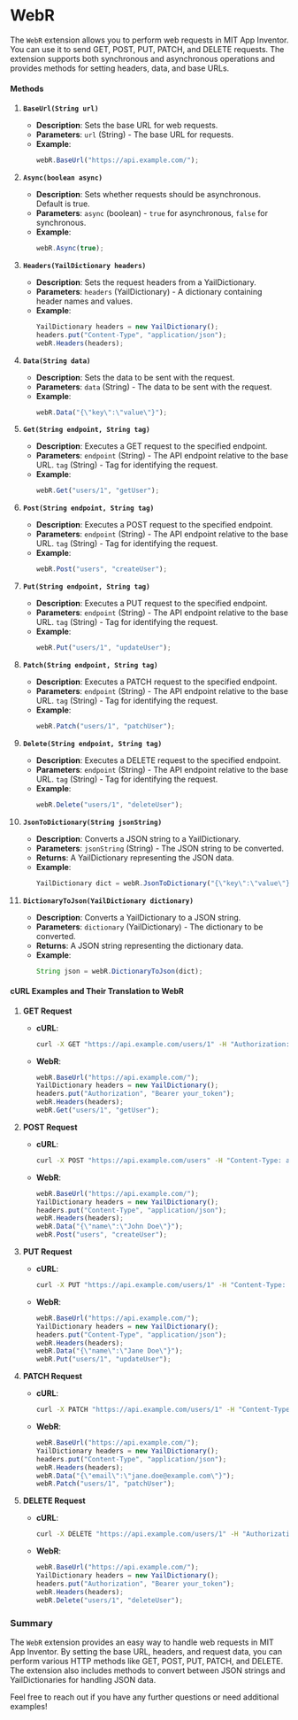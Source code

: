 # WebR
The `WebR` extension allows you to perform web requests in MIT App Inventor. You can use it to send GET, POST, PUT, PATCH, and DELETE requests. The extension supports both synchronous and asynchronous operations and provides methods for setting headers, data, and base URLs.

#### Methods

1. **`BaseUrl(String url)`**
   - **Description**: Sets the base URL for web requests.
   - **Parameters**: `url` (String) - The base URL for requests.
   - **Example**:
     ```javascript
     webR.BaseUrl("https://api.example.com/");
     ```

2. **`Async(boolean async)`**
   - **Description**: Sets whether requests should be asynchronous. Default is true.
   - **Parameters**: `async` (boolean) - `true` for asynchronous, `false` for synchronous.
   - **Example**:
     ```javascript
     webR.Async(true);
     ```

3. **`Headers(YailDictionary headers)`**
   - **Description**: Sets the request headers from a YailDictionary.
   - **Parameters**: `headers` (YailDictionary) - A dictionary containing header names and values.
   - **Example**:
     ```javascript
     YailDictionary headers = new YailDictionary();
     headers.put("Content-Type", "application/json");
     webR.Headers(headers);
     ```

4. **`Data(String data)`**
   - **Description**: Sets the data to be sent with the request.
   - **Parameters**: `data` (String) - The data to be sent with the request.
   - **Example**:
     ```javascript
     webR.Data("{\"key\":\"value\"}");
     ```

5. **`Get(String endpoint, String tag)`**
   - **Description**: Executes a GET request to the specified endpoint.
   - **Parameters**: `endpoint` (String) - The API endpoint relative to the base URL. `tag` (String) - Tag for identifying the request.
   - **Example**:
     ```javascript
     webR.Get("users/1", "getUser");
     ```

6. **`Post(String endpoint, String tag)`**
   - **Description**: Executes a POST request to the specified endpoint.
   - **Parameters**: `endpoint` (String) - The API endpoint relative to the base URL. `tag` (String) - Tag for identifying the request.
   - **Example**:
     ```javascript
     webR.Post("users", "createUser");
     ```

7. **`Put(String endpoint, String tag)`**
   - **Description**: Executes a PUT request to the specified endpoint.
   - **Parameters**: `endpoint` (String) - The API endpoint relative to the base URL. `tag` (String) - Tag for identifying the request.
   - **Example**:
     ```javascript
     webR.Put("users/1", "updateUser");
     ```

8. **`Patch(String endpoint, String tag)`**
   - **Description**: Executes a PATCH request to the specified endpoint.
   - **Parameters**: `endpoint` (String) - The API endpoint relative to the base URL. `tag` (String) - Tag for identifying the request.
   - **Example**:
     ```javascript
     webR.Patch("users/1", "patchUser");
     ```

9. **`Delete(String endpoint, String tag)`**
   - **Description**: Executes a DELETE request to the specified endpoint.
   - **Parameters**: `endpoint` (String) - The API endpoint relative to the base URL. `tag` (String) - Tag for identifying the request.
   - **Example**:
     ```javascript
     webR.Delete("users/1", "deleteUser");
     ```

10. **`JsonToDictionary(String jsonString)`**
    - **Description**: Converts a JSON string to a YailDictionary.
    - **Parameters**: `jsonString` (String) - The JSON string to be converted.
    - **Returns**: A YailDictionary representing the JSON data.
    - **Example**:
      ```javascript
      YailDictionary dict = webR.JsonToDictionary("{\"key\":\"value\"}");
      ```

11. **`DictionaryToJson(YailDictionary dictionary)`**
    - **Description**: Converts a YailDictionary to a JSON string.
    - **Parameters**: `dictionary` (YailDictionary) - The dictionary to be converted.
    - **Returns**: A JSON string representing the dictionary data.
    - **Example**:
      ```javascript
      String json = webR.DictionaryToJson(dict);
      ```

#### cURL Examples and Their Translation to WebR

1. **GET Request**

   - **cURL**:
     ```bash
     curl -X GET "https://api.example.com/users/1" -H "Authorization: Bearer your_token"
     ```

   - **WebR**:
     ```javascript
     webR.BaseUrl("https://api.example.com/");
     YailDictionary headers = new YailDictionary();
     headers.put("Authorization", "Bearer your_token");
     webR.Headers(headers);
     webR.Get("users/1", "getUser");
     ```

2. **POST Request**

   - **cURL**:
     ```bash
     curl -X POST "https://api.example.com/users" -H "Content-Type: application/json" -d '{"name":"John Doe"}'
     ```

   - **WebR**:
     ```javascript
     webR.BaseUrl("https://api.example.com/");
     YailDictionary headers = new YailDictionary();
     headers.put("Content-Type", "application/json");
     webR.Headers(headers);
     webR.Data("{\"name\":\"John Doe\"}");
     webR.Post("users", "createUser");
     ```

3. **PUT Request**

   - **cURL**:
     ```bash
     curl -X PUT "https://api.example.com/users/1" -H "Content-Type: application/json" -d '{"name":"Jane Doe"}'
     ```

   - **WebR**:
     ```javascript
     webR.BaseUrl("https://api.example.com/");
     YailDictionary headers = new YailDictionary();
     headers.put("Content-Type", "application/json");
     webR.Headers(headers);
     webR.Data("{\"name\":\"Jane Doe\"}");
     webR.Put("users/1", "updateUser");
     ```

4. **PATCH Request**

   - **cURL**:
     ```bash
     curl -X PATCH "https://api.example.com/users/1" -H "Content-Type: application/json" -d '{"email":"jane.doe@example.com"}'
     ```

   - **WebR**:
     ```javascript
     webR.BaseUrl("https://api.example.com/");
     YailDictionary headers = new YailDictionary();
     headers.put("Content-Type", "application/json");
     webR.Headers(headers);
     webR.Data("{\"email\":\"jane.doe@example.com\"}");
     webR.Patch("users/1", "patchUser");
     ```

5. **DELETE Request**

   - **cURL**:
     ```bash
     curl -X DELETE "https://api.example.com/users/1" -H "Authorization: Bearer your_token"
     ```

   - **WebR**:
     ```javascript
     webR.BaseUrl("https://api.example.com/");
     YailDictionary headers = new YailDictionary();
     headers.put("Authorization", "Bearer your_token");
     webR.Headers(headers);
     webR.Delete("users/1", "deleteUser");
     ```

### Summary

The `WebR` extension provides an easy way to handle web requests in MIT App Inventor. By setting the base URL, headers, and request data, you can perform various HTTP methods like GET, POST, PUT, PATCH, and DELETE. The extension also includes methods to convert between JSON strings and YailDictionaries for handling JSON data.

Feel free to reach out if you have any further questions or need additional examples!
